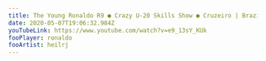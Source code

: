 ```yaml
---
title: The Young Ronaldo R9 ● Crazy U-20 Skills Show ● Cruzeiro | Brazil | PSV
date: 2020-05-07T19:06:32.984Z
youTubeLink: https://www.youtube.com/watch?v=e9_13sY_KUk
fooPlayer: ronaldo
fooArtist: heilrj
---
```

